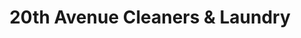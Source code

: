 ---
title: "20th Avenue Cleaners & Laundry"
url: /san-francisco/20th-avenue-cleaners-and-laundry/
shop: laundry
---